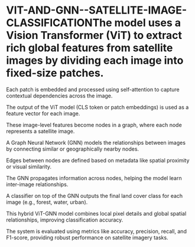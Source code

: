 # VIT-AND-GNN--SATELLITE-IMAGE-CLASSIFICATIONThe model uses a Vision Transformer (ViT) to extract rich global features from satellite images by dividing each image into fixed-size patches.

Each patch is embedded and processed using self-attention to capture contextual dependencies across the image.

The output of the ViT model (CLS token or patch embeddings) is used as a feature vector for each image.

These image-level features become nodes in a graph, where each node represents a satellite image.

A Graph Neural Network (GNN) models the relationships between images by connecting similar or geographically nearby nodes.

Edges between nodes are defined based on metadata like spatial proximity or visual similarity.

The GNN propagates information across nodes, helping the model learn inter-image relationships.

A classifier on top of the GNN outputs the final land cover class for each image (e.g., forest, water, urban).

This hybrid ViT-GNN model combines local pixel details and global spatial relationships, improving classification accuracy.

The system is evaluated using metrics like accuracy, precision, recall, and F1-score, providing robust performance on satellite imagery tasks.
